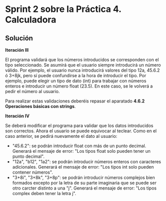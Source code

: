 # Sprint 2 sobre la Práctica 4. Calculadora
## Solución

**Iteración III**

El programa validará que los números introducidos se corresponden con el tipo seleccionado. Se asumirá que el usuario siempre introducirá un número válido. Por ejemplo, el usuario nunca introducirá valores del tipo 12a, 45.6.2 ó 3+8jk, pero sí puede confundirse a la hora de introducir el tipo. Por ejemplo, puede elegir un tipo de dato (int) para trabajar con números enteros e introducir un número float (23.5). En este caso, se le volverá a pedir el número al usuario. 

Para realizar estas validaciones deberéis repasar el aparatado **4.6.2 Operaciones básicas con strings**.

**Iteración IV**

Se deberá modificar el programa para validar que los datos introducidos son correctos. Ahora el usuario se puede equivocar al teclear. Como en el caso anterior, se pedirá nuevamente el dato al usuario:
- "45.6.2": se podrán introducir float con más de un punto decimal. Generará el mensaje de error: "Los tipos float solo pueden tener un punto decimal".
- "12a", "b12", "1a2": se podrán introducir números enteros con caracteres adicionales. Generará el mensaje de error: "Los tipos int solo pueden contener números".
- "3+8i", "3+8k", "3+8p": se podrán introducir números complejos bien formados excepto por la letra de su parte imaginaria que se puede ser otro carcter distinto a una "j". Generará el mensaje de error: "Los tipos complex deben tener la letra j".